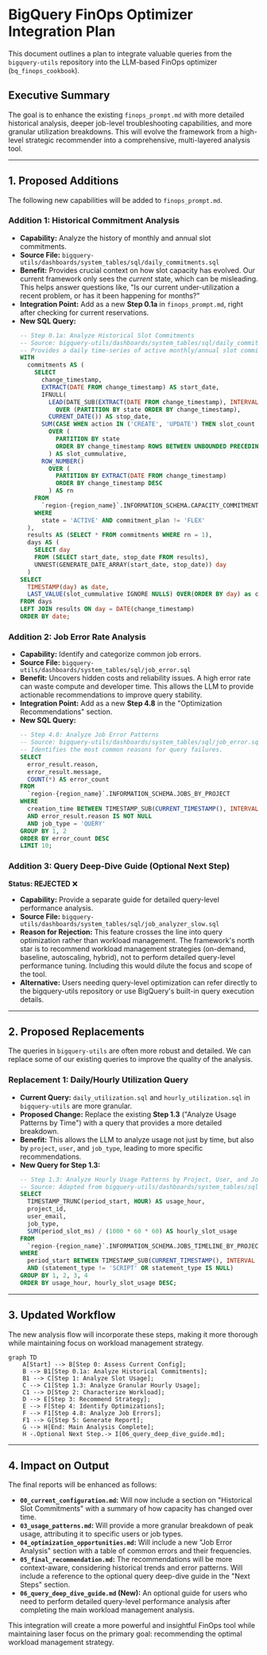 # BigQuery FinOps Optimizer Integration Plan

This document outlines a plan to integrate valuable queries from the `bigquery-utils` repository into the LLM-based FinOps optimizer (`bq_finops_cookbook`).

## Executive Summary

The goal is to enhance the existing `finops_prompt.md` with more detailed historical analysis, deeper job-level troubleshooting capabilities, and more granular utilization breakdowns. This will evolve the framework from a high-level strategic recommender into a comprehensive, multi-layered analysis tool.

---

## 1. Proposed Additions

The following new capabilities will be added to `finops_prompt.md`.

### Addition 1: Historical Commitment Analysis

-   **Capability:** Analyze the history of monthly and annual slot commitments.
-   **Source File:** `bigquery-utils/dashboards/system_tables/sql/daily_commitments.sql`
-   **Benefit:** Provides crucial context on how slot capacity has evolved. Our current framework only sees the *current* state, which can be misleading. This helps answer questions like, "Is our current under-utilization a recent problem, or has it been happening for months?"
-   **Integration Point:** Add as a new **Step 0.1a** in `finops_prompt.md`, right after checking for current reservations.
-   **New SQL Query:**
    ```sql
    -- Step 0.1a: Analyze Historical Slot Commitments
    -- Source: bigquery-utils/dashboards/system_tables/sql/daily_commitments.sql
    -- Provides a daily time-series of active monthly/annual slot commitments.
    WITH
      commitments AS (
        SELECT
          change_timestamp,
          EXTRACT(DATE FROM change_timestamp) AS start_date,
          IFNULL(
            LEAD(DATE_SUB(EXTRACT(DATE FROM change_timestamp), INTERVAL 1 DAY))
              OVER (PARTITION BY state ORDER BY change_timestamp),
            CURRENT_DATE()) AS stop_date,
          SUM(CASE WHEN action IN ('CREATE', 'UPDATE') THEN slot_count ELSE slot_count * -1 END)
            OVER (
              PARTITION BY state
              ORDER BY change_timestamp ROWS BETWEEN UNBOUNDED PRECEDING AND CURRENT ROW
            ) AS slot_cummulative,
          ROW_NUMBER()
            OVER (
              PARTITION BY EXTRACT(DATE FROM change_timestamp)
              ORDER BY change_timestamp DESC
            ) AS rn
        FROM
          `region-{region_name}`.INFORMATION_SCHEMA.CAPACITY_COMMITMENT_CHANGES_BY_PROJECT
        WHERE
          state = 'ACTIVE' AND commitment_plan != 'FLEX'
      ),
      results AS (SELECT * FROM commitments WHERE rn = 1),
      days AS (
        SELECT day
        FROM (SELECT start_date, stop_date FROM results),
        UNNEST(GENERATE_DATE_ARRAY(start_date, stop_date)) day
      )
    SELECT
      TIMESTAMP(day) as date,
      LAST_VALUE(slot_cummulative IGNORE NULLS) OVER(ORDER BY day) as committed_slots
    FROM days
    LEFT JOIN results ON day = DATE(change_timestamp)
    ORDER BY date;
    ```

### Addition 2: Job Error Rate Analysis

-   **Capability:** Identify and categorize common job errors.
-   **Source File:** `bigquery-utils/dashboards/system_tables/sql/job_error.sql`
-   **Benefit:** Uncovers hidden costs and reliability issues. A high error rate can waste compute and developer time. This allows the LLM to provide actionable recommendations to improve query stability.
-   **Integration Point:** Add as a new **Step 4.8** in the "Optimization Recommendations" section.
-   **New SQL Query:**
    ```sql
    -- Step 4.8: Analyze Job Error Patterns
    -- Source: bigquery-utils/dashboards/system_tables/sql/job_error.sql
    -- Identifies the most common reasons for query failures.
    SELECT
      error_result.reason,
      error_result.message,
      COUNT(*) AS error_count
    FROM
      `region-{region_name}`.INFORMATION_SCHEMA.JOBS_BY_PROJECT
    WHERE
      creation_time BETWEEN TIMESTAMP_SUB(CURRENT_TIMESTAMP(), INTERVAL 30 DAY) AND CURRENT_TIMESTAMP()
      AND error_result.reason IS NOT NULL
      AND job_type = 'QUERY'
    GROUP BY 1, 2
    ORDER BY error_count DESC
    LIMIT 10;
    ```

### Addition 3: Query Deep-Dive Guide (Optional Next Step)

**Status: REJECTED** ❌

-   **Capability:** Provide a separate guide for detailed query-level performance analysis.
-   **Source File:** `bigquery-utils/dashboards/system_tables/sql/job_analyzer_slow.sql`
-   **Reason for Rejection:** This feature crosses the line into query optimization rather than workload management. The framework's north star is to recommend workload management strategies (on-demand, baseline, autoscaling, hybrid), not to perform detailed query-level performance tuning. Including this would dilute the focus and scope of the tool.
-   **Alternative:** Users needing query-level optimization can refer directly to the bigquery-utils repository or use BigQuery's built-in query execution details.

---

## 2. Proposed Replacements

The queries in `bigquery-utils` are often more robust and detailed. We can replace some of our existing queries to improve the quality of the analysis.

### Replacement 1: Daily/Hourly Utilization Query

-   **Current Query:** `daily_utilization.sql` and `hourly_utilization.sql` in `bigquery-utils` are more granular.
-   **Proposed Change:** Replace the existing **Step 1.3** ("Analyze Usage Patterns by Time") with a query that provides a more detailed breakdown.
-   **Benefit:** This allows the LLM to analyze usage not just by time, but also by `project`, `user`, and `job_type`, leading to more specific recommendations.
-   **New Query for Step 1.3:**
    ```sql
    -- Step 1.3: Analyze Hourly Usage Patterns by Project, User, and Job Type
    -- Source: Adapted from bigquery-utils/dashboards/system_tables/sql/hourly_utilization.sql
    SELECT
      TIMESTAMP_TRUNC(period_start, HOUR) AS usage_hour,
      project_id,
      user_email,
      job_type,
      SUM(period_slot_ms) / (1000 * 60 * 60) AS hourly_slot_usage
    FROM
      `region-{region_name}`.INFORMATION_SCHEMA.JOBS_TIMELINE_BY_PROJECT
    WHERE
      period_start BETWEEN TIMESTAMP_SUB(CURRENT_TIMESTAMP(), INTERVAL 30 DAY) AND CURRENT_TIMESTAMP()
      AND (statement_type != 'SCRIPT' OR statement_type IS NULL)
    GROUP BY 1, 2, 3, 4
    ORDER BY usage_hour, hourly_slot_usage DESC;
    ```

---

## 3. Updated Workflow

The new analysis flow will incorporate these steps, making it more thorough while maintaining focus on workload management strategy.

```mermaid
graph TD
    A[Start] --> B[Step 0: Assess Current Config];
    B --> B1[Step 0.1a: Analyze Historical Commitments];
    B1 --> C[Step 1: Analyze Slot Usage];
    C --> C1[Step 1.3: Analyze Granular Hourly Usage];
    C1 --> D[Step 2: Characterize Workload];
    D --> E[Step 3: Recommend Strategy];
    E --> F[Step 4: Identify Optimizations];
    F --> F1[Step 4.8: Analyze Job Errors];
    F1 --> G[Step 5: Generate Report];
    G --> H[End: Main Analysis Complete];
    H -.Optional Next Step.-> I[06_query_deep_dive_guide.md];
```

---

## 4. Impact on Output

The final reports will be enhanced as follows:

-   **`00_current_configuration.md`:** Will now include a section on "Historical Slot Commitments" with a summary of how capacity has changed over time.
-   **`03_usage_patterns.md`:** Will provide a more granular breakdown of peak usage, attributing it to specific users or job types.
-   **`04_optimization_opportunities.md`:** Will include a new "Job Error Analysis" section with a table of common errors and their frequencies.
-   **`05_final_recommendation.md`:** The recommendations will be more context-aware, considering historical trends and error patterns. Will include a reference to the optional query deep-dive guide in the "Next Steps" section.
-   **`06_query_deep_dive_guide.md` (New):** An optional guide for users who need to perform detailed query-level performance analysis after completing the main workload management analysis.

This integration will create a more powerful and insightful FinOps tool while maintaining laser focus on the primary goal: recommending the optimal workload management strategy.
